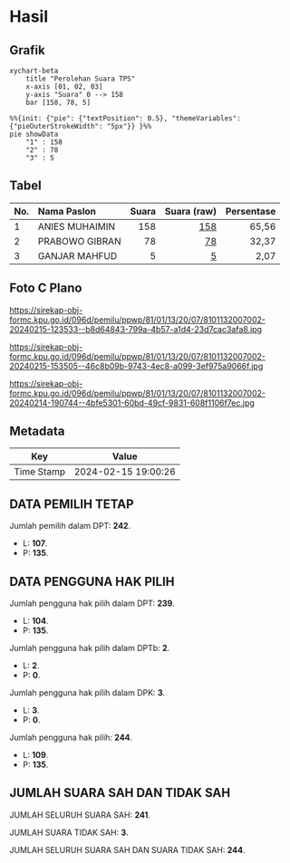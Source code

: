 # Hasil

## Grafik

```mermaid
xychart-beta
    title "Perolehan Suara TPS"
    x-axis [01, 02, 03]
    y-axis "Suara" 0 --> 158
    bar [158, 78, 5]
```

```mermaid
%%{init: {"pie": {"textPosition": 0.5}, "themeVariables": {"pieOuterStrokeWidth": "5px"}} }%%
pie showData
    "1" : 158
    "2" : 78
    "3" : 5
```

## Tabel

| No. | Nama Paslon    | Suara | Suara (raw) | Persentase |
|:--- |:-------------- | -----:| -----------:| ----------:|
| 1   | ANIES MUHAIMIN | 158   | [158][p-1]  | 65,56      |
| 2   | PRABOWO GIBRAN | 78    | [78][p-2]   | 32,37      |
| 3   | GANJAR MAHFUD  | 5     | [5][p-3]    | 2,07       |


[p-1]: https://github.com/gigit-pemilu/pemilu-2024-81-maluku/blob/main/pilpres/hitung-suara/sub/81-maluku/sub/01-maluku-tengah/sub/13-pulau-haruku/sub/2007-kabauw/sub/002-tps/sub/paslon-1.txt
[p-2]: https://github.com/gigit-pemilu/pemilu-2024-81-maluku/blob/main/pilpres/hitung-suara/sub/81-maluku/sub/01-maluku-tengah/sub/13-pulau-haruku/sub/2007-kabauw/sub/002-tps/sub/paslon-2.txt
[p-3]: https://github.com/gigit-pemilu/pemilu-2024-81-maluku/blob/main/pilpres/hitung-suara/sub/81-maluku/sub/01-maluku-tengah/sub/13-pulau-haruku/sub/2007-kabauw/sub/002-tps/sub/paslon-3.txt

## Foto C Plano

https://sirekap-obj-formc.kpu.go.id/096d/pemilu/ppwp/81/01/13/20/07/8101132007002-20240215-123533--b8d64843-799a-4b57-a1d4-23d7cac3afa8.jpg

https://sirekap-obj-formc.kpu.go.id/096d/pemilu/ppwp/81/01/13/20/07/8101132007002-20240215-153505--46c8b09b-9743-4ec8-a099-3ef975a9066f.jpg

https://sirekap-obj-formc.kpu.go.id/096d/pemilu/ppwp/81/01/13/20/07/8101132007002-20240214-190744--4bfe5301-60bd-49cf-9831-608f1106f7ec.jpg


## Metadata

| Key        | Value               |
| ---------- | ------------------- |
| Time Stamp | 2024-02-15 19:00:26 |


## DATA PEMILIH TETAP

Jumlah pemilih dalam DPT: **242**.
 * L: **107**.
 * P: **135**.

## DATA PENGGUNA HAK PILIH

Jumlah pengguna hak pilih dalam DPT: **239**.
 * L: **104**.
 * P: **135**.

Jumlah pengguna hak pilih dalam DPTb: **2**.
 * L: **2**.
 * P: **0**.

Jumlah pengguna hak pilih dalam DPK: **3**.
 * L: **3**.
 * P: **0**.

Jumlah pengguna hak pilih: **244**.
 * L: **109**.
 * P: **135**.

## JUMLAH SUARA SAH DAN TIDAK SAH

JUMLAH SELURUH SUARA SAH: **241**.

JUMLAH SUARA TIDAK SAH: **3**.

JUMLAH SELURUH SUARA SAH DAN SUARA TIDAK SAH: **244**.


